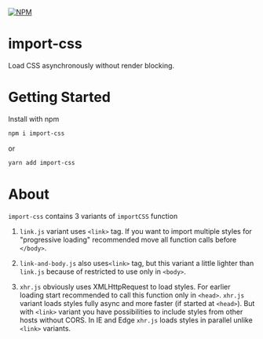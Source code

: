 [![NPM](https://nodei.co/npm/import-css.png?downloads=true&downloadRank=true&stars=true)](https://nodei.co/npm/import-css/)

# import-css

Load CSS asynchronously without render blocking.

# Getting Started

 Install with npm
```bash
npm i import-css
```
or
```bash
yarn add import-css
```

# About

`import-css` contains 3 variants of `importCSS` function

1. `link.js` variant uses `<link>` tag. If you want to import multiple styles for "progressive loading" recommended move all function calls before `</body>`.

2. `link-and-body.js` also uses`<link>` tag, but this variant a little lighter than `link.js` because of restricted to use only in `<body>`.

3. `xhr.js` obviously uses XMLHttpRequest to load styles. For earlier loading start recommended to call this function only in `<head>`. `xhr.js` variant loads styles fully async and more faster (if started at `<head>`). But with `<link>` variant you have possibilities to include styles from other hosts without CORS. In IE and Edge `xhr.js` loads styles in parallel unlike `<link>` variants. 
